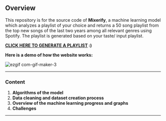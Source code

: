## Overview

This repository is for the source code of **Mixerify**, a machine learning model which analyzes a playlist of your choice and returns a 50 song playlist from the top new songs of the last two years among all relevant genres using Spotify. The playlist is generated based on your taste/ input playlist.

**[CLICK HERE TO GENERATE A PLAYLIST](http://mixerify.ml) :)** 

**Here is a demo of how the website works:**

![ezgif com-gif-maker-3](https://user-images.githubusercontent.com/77243080/160684069-78b09d47-1015-4360-80e1-d642e7e90e06.gif)


---

### Content

1. **Algorithms of the model** 
2. **Data cleaning and dataset creation process**
3. **Overview of the machine learning progress and graphs**
4. **Challenges**

---
